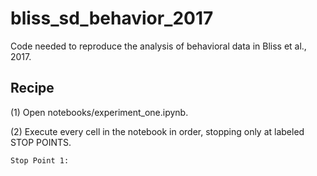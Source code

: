 # bliss_sd_behavior_2017

Code needed to reproduce the analysis of behavioral data in Bliss et al., 2017.

## Recipe

(1) Open notebooks/experiment_one.ipynb.

(2) Execute every cell in the notebook in order, stopping only at labeled STOP
    POINTS.

    Stop Point 1: 